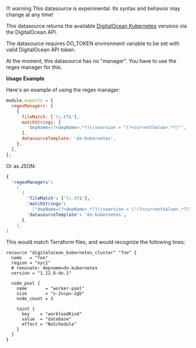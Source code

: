 <!-- prettier-ignore -->
!!! warning
    This datasource is experimental.
    Its syntax and behavior may change at any time!

This datasource returns the available [DigitalOcean Kubernetes](https://docs.digitalocean.com/reference/api/api-reference/#operation/kubernetes_list_options) versions via the DigitalOcean API.

The datasource requires DO_TOKEN environment variable to be set with valid DigitalOcean API token.

At the moment, this datasource has no "manager".
You have to use the regex manager for this.

**Usage Example**

Here's an example of using the regex manager:

```javascript
module.exports = {
  regexManagers: [
    {
      fileMatch: ['\\.tf$'],
      matchStrings: [
        'depName=(?<depName>.*?)\\sversion = "(?<currentValue>.*?)"',
      ],
      datasourceTemplate: 'do-kubernetes',
    },
  ],
};
```

Or as JSON:

```yaml
{
  'regexManagers':
    [
      {
        'fileMatch': ['\\.tf$'],
        'matchStrings':
          ["depName=(?<depName>.*?)\\sversion = \"(?<currentValue>.*?)\""],
        'datasourceTemplate': 'do-kubernetes',
      },
    ],
}
```

This would match Terraform files, and would recognize the following lines:

```hcl
resource "digitalocean_kubernetes_cluster" "foo" {
  name   = "foo"
  region = "nyc1"
  # renovate: depname=do-kubernetes
  version = "1.22.8-do.1"

  node_pool {
    name       = "worker-pool"
    size       = "s-2vcpu-2gb"
    node_count = 3

    taint {
      key    = "workloadKind"
      value  = "database"
      effect = "NoSchedule"
    }
  }
}
```
